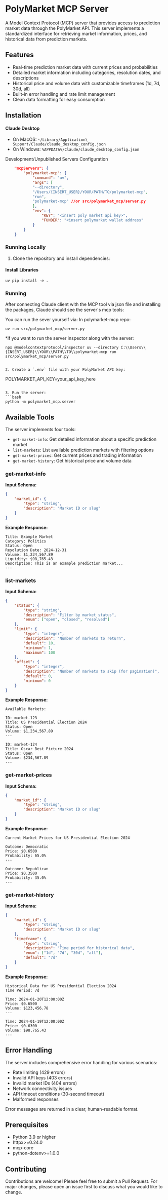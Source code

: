 # PolyMarket MCP Server

A Model Context Protocol (MCP) server that provides access to prediction market data through the PolyMarket API. This server implements a standardized interface for retrieving market information, prices, and historical data from prediction markets.

## Features

- Real-time prediction market data with current prices and probabilities
- Detailed market information including categories, resolution dates, and descriptions
- Historical price and volume data with customizable timeframes (1d, 7d, 30d, all)
- Built-in error handling and rate limit management
- Clean data formatting for easy consumption

## Installation

#### Claude Desktop
- On MacOS: `~/Library/Application\ Support/Claude/claude_desktop_config.json`
- On Windows: `%APPDATA%/Claude/claude_desktop_config.json`

<summary>Development/Unpublished Servers Configuration</summary>

```json
    "mcpServers": {
        "polymarket-mcp": {
            "command": "uv",
            "args": [
            "--directory",
            "/Users/{INSERT_USER}/YOUR/PATH/TO/polymarket-mcp",
            "run",
            "polymarket-mcp" //or src/polymarket_mcp/server.py
            ],
            "env": {
                "KEY": "<insert poly market api key>",
                "FUNDER": "<insert polymarket wallet address"
            }
        }
    }
```

### Running Locally
1. Clone the repository and install dependencies:

#### Install Libraries
```
uv pip install -e .
```

### Running 
After connecting Claude client with the MCP tool via json file and installing the packages, Claude should see the server's mcp tools:

You can run the sever yourself via:
In polymarket-mcp repo: 
```
uv run src/polymarket_mcp/server.py
```

*if you want to run the server inspector along with the server: 
```
npx @modelcontextprotocol/inspector uv --directory C:\\Users\\{INSERT_USER}\\YOUR\\PATH\\TO\\polymarket-mcp run src/polymarket_mcp/server.py
```
```

2. Create a `.env` file with your PolyMarket API key:
```
POLYMARKET_API_KEY=your_api_key_here
```

3. Run the server:
```bash
python -m polymarket_mcp.server
```

## Available Tools

The server implements four tools:
- `get-market-info`: Get detailed information about a specific prediction market
- `list-markets`: List available prediction markets with filtering options
- `get-market-prices`: Get current prices and trading information
- `get-market-history`: Get historical price and volume data

### get-market-info

**Input Schema:**
```json
{
    "market_id": {
        "type": "string",
        "description": "Market ID or slug"
    }
}
```

**Example Response:**
```
Title: Example Market
Category: Politics
Status: Open
Resolution Date: 2024-12-31
Volume: $1,234,567.89
Liquidity: $98,765.43
Description: This is an example prediction market...
---
```

### list-markets

**Input Schema:**
```json
{
    "status": {
        "type": "string",
        "description": "Filter by market status",
        "enum": ["open", "closed", "resolved"]
    },
    "limit": {
        "type": "integer",
        "description": "Number of markets to return",
        "default": 10,
        "minimum": 1,
        "maximum": 100
    },
    "offset": {
        "type": "integer",
        "description": "Number of markets to skip (for pagination)",
        "default": 0,
        "minimum": 0
    }
}
```

**Example Response:**
```
Available Markets:

ID: market-123
Title: US Presidential Election 2024
Status: Open
Volume: $1,234,567.89
---

ID: market-124
Title: Oscar Best Picture 2024
Status: Open
Volume: $234,567.89
---
```

### get-market-prices

**Input Schema:**
```json
{
    "market_id": {
        "type": "string",
        "description": "Market ID or slug"
    }
}
```

**Example Response:**
```
Current Market Prices for US Presidential Election 2024

Outcome: Democratic
Price: $0.6500
Probability: 65.0%
---

Outcome: Republican
Price: $0.3500
Probability: 35.0%
---
```

### get-market-history

**Input Schema:**
```json
{
    "market_id": {
        "type": "string",
        "description": "Market ID or slug"
    },
    "timeframe": {
        "type": "string",
        "description": "Time period for historical data",
        "enum": ["1d", "7d", "30d", "all"],
        "default": "7d"
    }
}
```

**Example Response:**
```
Historical Data for US Presidential Election 2024
Time Period: 7d

Time: 2024-01-20T12:00:00Z
Price: $0.6500
Volume: $123,456.78
---

Time: 2024-01-19T12:00:00Z
Price: $0.6300
Volume: $98,765.43
---
```

## Error Handling

The server includes comprehensive error handling for various scenarios:

- Rate limiting (429 errors)
- Invalid API keys (403 errors)
- Invalid market IDs (404 errors)
- Network connectivity issues
- API timeout conditions (30-second timeout)
- Malformed responses

Error messages are returned in a clear, human-readable format.

## Prerequisites

- Python 3.9 or higher
- httpx>=0.24.0
- mcp-core
- python-dotenv>=1.0.0

## Contributing

Contributions are welcome! Please feel free to submit a Pull Request. For major changes, please open an issue first to discuss what you would like to change.